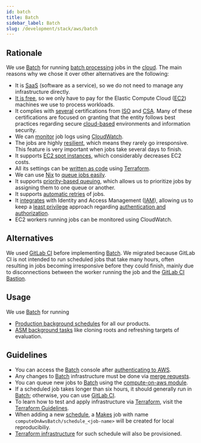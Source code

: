 ```yaml
---
id: batch
title: Batch
sidebar_label: Batch
slug: /development/stack/aws/batch
---
```


## Rationale

We use [Batch][BATCH]
for running [batch processing](https://en.wikipedia.org/wiki/Batch_processing)
jobs in the [cloud](https://en.wikipedia.org/wiki/Cloud_computing).
The main reasons why we chose it
over other alternatives
are the following:

- It is [SaaS](https://en.wikipedia.org/wiki/Software_as_a_service)
  (software as a service),
  so we do not need to manage any infrastructure directly.
- [It is free](https://aws.amazon.com/batch/pricing/),
  so we only have to pay
  for the Elastic Compute Cloud ([EC2][EC2]) machines
  we use to process workloads.
- It complies with [several](https://aws.amazon.com/compliance/iso-certified/)
  certifications from [ISO](https://en.wikipedia.org/wiki/International_Organization_for_Standardization)
  and [CSA](https://en.wikipedia.org/wiki/Cloud_Security_Alliance).
  Many of these certifications are focused
  on granting that the entity follows best practices
  regarding secure [cloud-based](https://en.wikipedia.org/wiki/Cloud_computing)
  environments
  and information security.
- We can [monitor](https://docs.aws.amazon.com/batch/latest/userguide/using_cloudwatch_logs.html)
  job logs
  using [CloudWatch](/development/stack/aws/cloudwatch/).
- The jobs are highly [resilient](https://en.wikipedia.org/wiki/Resilience_(network)),
  which means
  they rarely go irresponsive.
  This feature is very important
  when jobs take several days to finish.
- It supports [EC2 spot instances](https://gitlab.com/fluidattacks/universe/-/blob/89f27281c773baa55b70b8fd37cff8b802edf2e7/makes/applications/makes/compute/src/terraform/aws_batch.tf#L138),
  which considerably decreases EC2 costs.
- All its settings can be [written as code](https://registry.terraform.io/providers/hashicorp/aws/latest/docs/resources/batch_compute_environment)
  using [Terraform](/development/stack/terraform/).
- We can use [Nix](https://nixos.org/)
  to [queue jobs easily](https://gitlab.com/fluidattacks/universe/-/blob/89f27281c773baa55b70b8fd37cff8b802edf2e7/makes/applications/observes/scheduled/on-aws/dif-gitlab-etl/default.nix).
- It supports [priority-based queuing](https://gitlab.com/fluidattacks/universe/-/blob/89f27281c773baa55b70b8fd37cff8b802edf2e7/makes/applications/makes/compute/src/terraform/aws_batch.tf#L159),
  which allows us to prioritize jobs
  by assigning them to one queue or another.
- It supports [automatic retries](https://docs.aws.amazon.com/batch/latest/userguide/job_retries.html)
  of jobs.
- It [integrates](https://docs.aws.amazon.com/batch/latest/userguide/batch-supported-iam-actions-resources.html)
  with Identity and Access Management ([IAM](/development/stack/aws/iam/)),
  allowing us to keep
  a [least privilege](/criteria/requirements/186) approach
  regarding [authentication and authorization](https://securityboulevard.com/2020/06/authentication-vs-authorization-defined-whats-the-difference-infographic/).
- EC2 workers running jobs can be monitored using CloudWatch.

## Alternatives

We used [GitLab CI][GITLAB-CI] before implementing [Batch][BATCH].
We migrated
because GitLab CI is not intended to run scheduled jobs
that take many hours,
often resulting in jobs becoming irresponsive
before they could finish,
mainly due to disconnections
between the worker running the job
and the [GitLab CI Bastion](https://docs.gitlab.com/runner/configuration/autoscale.html).

## Usage

We use [Batch][BATCH] for running

- [Production background schedules](https://gitlab.com/fluidattacks/universe/-/blob/f4def5d3312635b15224d07d840f4aa368b6f93e/common/compute/schedule/schedules.nix)
  for all our products.
- [ASM background tasks](https://gitlab.com/fluidattacks/universe/blob/37b52839d969fe37b4d583756409349f4154ff53/integrates/back/src/batch/enums.py#L21)
  like cloning roots and refreshing targets of evaluation.

## Guidelines

- You can access the [Batch][BATCH] console
  after [authenticating to AWS](/development/stack/aws#guidelines).
- Any changes to [Batch][BATCH] infrastructure
  must be done
  via [merge requests](https://docs.gitlab.com/ee/user/project/merge_requests/).
- You can queue new jobs to [Batch][BATCH]
  using the [compute-on-aws module](https://gitlab.com/fluidattacks/universe/-/tree/89f27281c773baa55b70b8fd37cff8b802edf2e7/makes/utils/compute-on-aws).
- If a scheduled job takes longer than six hours,
  it should generally run in [Batch][BATCH];
  otherwise,
  you can use [GitLab CI][GITLAB-CI].
- To learn how to test
  and apply infrastructure
  via [Terraform](/development/stack/terraform/),
  visit the [Terraform Guidelines](/development/stack/terraform#guidelines).
- When adding a new
  [schedule](https://gitlab.com/fluidattacks/universe/-/blob/f4def5d3312635b15224d07d840f4aa368b6f93e/common/compute/schedule/schedules.nix),
  a [Makes](https://github.com/fluidattacks/makes) job
  with name `computeOnAwsBatch/schedule_<job-name>` will be created for local reproducibiliy.
- [Terraform infrastructure](https://gitlab.com/fluidattacks/universe/-/blob/f4def5d3312635b15224d07d840f4aa368b6f93e/common/compute/infra/schedules.tf#L5)
  for such schedule will also be provisioned.

[BATCH]: https://aws.amazon.com/batch/
[EC2]: /development/stack/aws/ec2/
[GITLAB-CI]: /development/stack/gitlab-ci/
